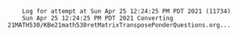         Log for attempt at Sun Apr 25 12:24:25 PM PDT 2021 (11734)
        Sun Apr 25 12:24:25 PM PDT 2021 Converting 21MATH530/KBe21math530retMatrixTransposePonderQuestions.org...
